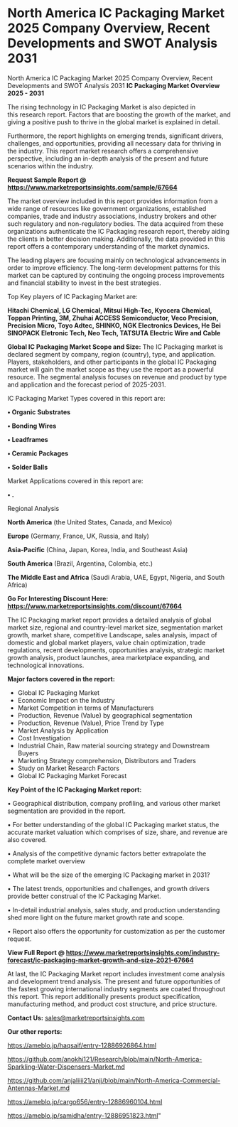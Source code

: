 # North America IC Packaging Market 2025 Company Overview, Recent Developments and SWOT Analysis 2031
North America IC Packaging Market 2025 Company Overview, Recent Developments and SWOT Analysis 2031
<Strong> IC Packaging Market Overview 2025 - 2031</strong>

The rising technology in IC Packaging Market is also depicted in this research report. Factors that are boosting the growth of the market, and giving a positive push to thrive in the global market is explained in detail.

Furthermore, the report highlights on emerging trends, significant drivers, challenges, and opportunities, providing all necessary data for thriving in the industry. This report market research offers a comprehensive perspective, including an in-depth analysis of the present and future scenarios within the industry.

<strong>Request Sample Report @ <a href=https://www.marketreportsinsights.com/sample/67664>https://www.marketreportsinsights.com/sample/67664</a></strong>

The market overview included in this report provides information from a wide range of resources like government organizations, established companies, trade and industry associations, industry brokers and other such regulatory and non-regulatory bodies. The data acquired from these organizations authenticate the IC Packaging research report, thereby aiding the clients in better decision making. Additionally, the data provided in this report offers a contemporary understanding of the market dynamics.

The leading players are focusing mainly on technological advancements in order to improve efficiency. The long-term development patterns for this market can be captured by continuing the ongoing process improvements and financial stability to invest in the best strategies.

Top Key players of IC Packaging Market are:

<strong>Hitachi Chemical, LG Chemical, Mitsui High-Tec, Kyocera Chemical, Toppan Printing, 3M, Zhuhai ACCESS Semiconductor, Veco Precision, Precision Micro, Toyo Adtec, SHINKO, NGK Electronics Devices, He Bei SINOPACK Eletronic Tech, Neo Tech, TATSUTA Electric Wire and Cable</strong>

<strong><b>Global IC Packaging Market Scope and Size:</b></strong>
The IC Packaging market is declared segment by company, region (country), type, and application. Players, stakeholders, and other participants in the global IC Packaging market will gain the market scope as they use the report as a powerful resource. The segmental analysis focuses on revenue and product by type and application and the forecast period of 2025-2031.

IC Packaging Market Types covered in this report are:

<strong>• Organic Substrates

• Bonding Wires

• Leadframes

• Ceramic Packages

• Solder Balls</strong>

Market Applications covered in this report are:

<strong>• .</strong> 

Regional Analysis

<strong>North America</strong> (the United States, Canada, and Mexico)

<strong>Europe</strong> (Germany, France, UK, Russia, and Italy)

<strong>Asia-Pacific</strong> (China, Japan, Korea, India, and Southeast Asia)

<strong>South America</strong> (Brazil, Argentina, Colombia, etc.)

<strong>The Middle East and Africa</strong> (Saudi Arabia, UAE, Egypt, Nigeria, and South Africa)

<strong>Go For Interesting Discount Here: <a href=https://www.marketreportsinsights.com/discount/67664>https://www.marketreportsinsights.com/discount/67664</a></strong>

The IC Packaging market report provides a detailed analysis of global market size, regional and country-level market size, segmentation market growth, market share, competitive Landscape, sales analysis, impact of domestic and global market players, value chain optimization, trade regulations, recent developments, opportunities analysis, strategic market growth analysis, product launches, area marketplace expanding, and technological innovations.

<strong><b>Major factors covered in the report:</b></strong>
<ul>
  <li>Global IC Packaging Market </li>
  <li>Economic Impact on the Industry</li>
  <li>Market Competition in terms of Manufacturers</li>
  <li>Production, Revenue (Value) by geographical segmentation</li>
  <li>Production, Revenue (Value), Price Trend by Type</li>
  <li>Market Analysis by Application</li>
  <li>Cost Investigation</li>
  <li>Industrial Chain, Raw material sourcing strategy and Downstream Buyers</li>
  <li>Marketing Strategy comprehension, Distributors and Traders</li>
  <li>Study on Market Research Factors</li>
  <li>Global IC Packaging Market Forecast</li>
</ul>

<strong><b>Key Point of the IC Packaging Market report:</b></strong>

• Geographical distribution, company profiling, and various other market segmentation are provided in the report.

• For better understanding of the global IC Packaging market status, the accurate market valuation which comprises of size, share, and revenue are also covered.

• Analysis of the competitive dynamic factors better extrapolate the complete market overview

• What will be the size of the emerging IC Packaging market in 2031?

• The latest trends, opportunities and challenges, and growth drivers provide better construal of the IC Packaging Market.

• In-detail industrial analysis, sales study, and production understanding shed more light on the future market growth rate and scope.

• Report also offers the opportunity for customization as per the customer request.

<strong><b>View Full Report @ <a href=https://www.marketreportsinsights.com/industry-forecast/ic-packaging-market-growth-and-size-2021-67664>https://www.marketreportsinsights.com/industry-forecast/ic-packaging-market-growth-and-size-2021-67664</a></b></strong>


At last, the IC Packaging Market report includes investment come analysis and development trend analysis. The present and future opportunities of the fastest growing international industry segments are coated throughout this report. This report additionally presents product specification, manufacturing method, and product cost structure, and price structure.

<strong>Contact Us:</strong>
sales@marketreportsinsights.com

<strong>Our other reports:</strong>

<a href=https://ameblo.jp/haqsaif/entry-12886926864.html>https://ameblo.jp/haqsaif/entry-12886926864.html</a>

<a href=https://github.com/anokhi121/Research/blob/main/North-America-Sparkling-Water-Dispensers-Market.md>https://github.com/anokhi121/Research/blob/main/North-America-Sparkling-Water-Dispensers-Market.md</a>

<a href=https://github.com/anjaliiii21/anjj/blob/main/North-America-Commercial-Antennas-Market.md>https://github.com/anjaliiii21/anjj/blob/main/North-America-Commercial-Antennas-Market.md</a>

<a href=https://ameblo.jp/cargo656/entry-12886960104.html>https://ameblo.jp/cargo656/entry-12886960104.html</a>

<a href=https://ameblo.jp/samidha/entry-12886951823.html>https://ameblo.jp/samidha/entry-12886951823.html</a>"
